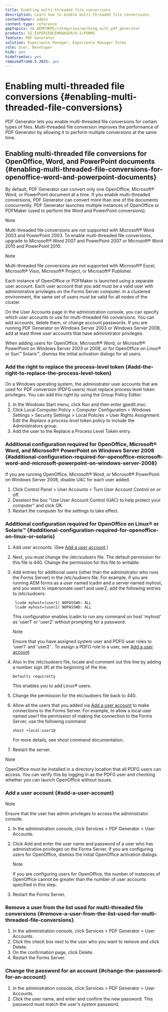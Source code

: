 ```yaml
---
title: Enabling multi-threaded file conversions
description: Learn how to enable multi-threaded file conversions.
contentOwner: admin
content-type: reference
geptopics: SG_AEMFORMS/categories/working_with_pdf_generator
products: SG_EXPERIENCEMANAGER/6.5/FORMS
feature: PDF Generator
solution: Experience Manager, Experience Manager Forms
role: User, Developer
hide: yes
hidefromtoc: yes
removedfrom6.5.2025: yes
---
```

# Enabling multi-threaded file conversions {#enabling-multi-threaded-file-conversions}

PDF Generator lets you enable multi-threaded file conversions for certain types of files. Multi-threaded file conversion improves the performance of PDF Generator by allowing it to perform multiple conversions at the same time.

## Enabling multi-threaded file conversions for OpenOffice, Word, and PowerPoint documents {#enabling-multi-threaded-file-conversions-for-openoffice-word-and-powerpoint-documents}

By default, PDF Generator can convert only one OpenOffice, Microsoft&reg; Word, or PowerPoint document at a time. If you enable multi-threaded conversions, PDF Generator can convert more than one of the documents concurrently. PDF Generator launches multiple instances of OpenOffice or PDFMaker (used to perform the Word and PowerPoint conversions).

>[!NOTE]
>
>Multi-threaded file conversions are not supported with Microsoft&reg; Word 2003 and PowerPoint 2003. To enable multi-threaded file conversions, upgrade to Microsoft&reg; Word 2007 and PowerPoint 2007 or Microsoft&reg; Word 2010 and PowerPoint 2010.

>[!NOTE]
>
>Multi-threaded file conversions are not supported with Microsoft&reg; Excel, Microsoft&reg; Visio, Microsoft&reg; Project, or Microsoft&reg; Publisher.

Each instance of OpenOffice or PDFMaker is launched using a separate user account. Each user account that you add must be a valid user with administrative privileges on the Forms Server computer. In a clustered environment, the same set of users must be valid for all nodes of the cluster.

On the User Accounts page in the administration console, you can specify which user accounts to use for multi-threaded file conversions. You can add accounts, delete them, or change account passwords. If you are running PDF Generator on Windows Server 2003 or Windows Server 2008, add at least three user accounts that have administrator privileges.

When adding users for OpenOffice, Microsoft&reg; Word, or Microsoft&reg; PowerPoint on Windows Server 2003 or 2008, or for OpenOffice on Linux&reg; or Sun&trade; Solaris&trade;, dismiss the initial activation dialogs for all users.

### Add the right to replace the process-level token {#add-the-right-to-replace-the-process-level-token}

On a Windows operating system, the administrator user accounts that are used for PDF conversion (PDFG users) must replace process level token privileges. You can add this right by using the Group Policy Editor:

1. In the Windows Start menu, click Run and then enter gpedit.msc.
1. Click Local Computer Policy &gt; Computer Configuration &gt; Windows Settings &gt; Security Settings &gt; Local Policies &gt; User Rights Assignment. Edit the *Replace a process level token* policy to include the Administrators group.
1. Add the user to the Replace a Process Level Token entry.

### Additional configuration required for OpenOffice, Microsoft&reg; Word, and Microsoft&reg; PowerPoint on Windows Server 2008 {#additional-configuration-required-for-openoffice-microsoft-word-and-microsoft-powerpoint-on-windows-server-2008}

If you are running OpenOffice, Microsoft&reg; Word, or Microsoft&reg; PowerPoint on Windows Server 2008, disable UAC for each user added.

1. Click Control Panel &gt; User Accounts &gt; Turn User Account Control on or off.
1. Deselect the box "Use User Account Control (UAC) to help protect your computer" and click OK.
1. Restart the computer for the settings to take effect.

### Additional configuration required for OpenOffice on Linux&reg; or Solaris&trade; {#additional-configuration-required-for-openoffice-on-linux-or-solaris}

1. Add user accounts. (See [Add a user account](enabling-multi-threaded-file-conversions.md#add-a-user-account).)
1. Next, you must change the /etc/sudoers file. The default permission for this file is 440. Change the permission for this file to writable.
1. Add entries for additional users (other than the administrator who runs the Forms Server) in the /etc/sudoers file. For example, if you are running AEM forms as a user named lcadm and a server named myhost, and you want to impersonate user1 and user2, add the following entries to /etc/sudoers:

   ```shell
    lcadm myhost=(user1) NOPASSWD: ALL
    lcadm myhost=(user2) NOPASSWD: ALL
   ```

   This configuration enables lcadm to run any command on host 'myhost' as 'user1' or 'user2' without prompting for a password.

   >[!NOTE]
   >
   >Ensure that you have assigned system user and PDFG user roles to 'user1' and 'user2' . To assign a PDFG role to a user, see [Add a user account](enabling-multi-threaded-file-conversions.md#add-a-user-account)

1. Also in the /etc/sudoers file, locate and comment out this line by adding a number sign (#) at the beginning of the line:

   ```shell
   Defaults requiretty
   ```

   This enables you to add Linux&reg; users.

1. Change the permission for the etc/sudoers file back to 440.
1. Allow all the users that you added via [Add a user account](enabling-multi-threaded-file-conversions.md#add-a-user-account) to make connections to the Forms Server. For example, to allow a local user named user1 the permission of making the connection to the Forms Server, use the following command

   `xhost +local:user1@`

   For more details, see xhost command documentation.

1. Restart the server.

>[!NOTE]
>
>OpenOffice must be installed in a directory location that all PDFG users can access. You can verify this by logging in as the PDFG user and checking whether you can launch OpenOffice without issues.

### Add a user account {#add-a-user-account}

>[!NOTE]
> 
> Ensure that the user has admin privileges to access the administrator console.

1. In the administration console, click Services &gt; PDF Generator &gt; User Accounts.
1. Click Add and enter the user name and password of a user who has administrative privileges on the Forms Server. If you are configuring users for OpenOffice, dismiss the initial OpenOffice activation dialogs.

   >[!NOTE]
   >
   >If you are configuring users for OpenOffice, the number of instances of OpenOffice cannot be greater than the number of user accounts specified in this step.

1. Restart the Forms Server.

### Remove a user from the list used for multi-threaded file conversions {#remove-a-user-from-the-list-used-for-multi-threaded-file-conversions}

1. In the administration console, click Services &gt; PDF Generator &gt; User Accounts.
1. Click the check box next to the user who you want to remove and click Delete.
1. On the confirmation page, click Delete.
1. Restart the Forms Server.

### Change the password for an account {#change-the-password-for-an-account}

1. In the administration console, click Services &gt; PDF Generator &gt; User Accounts.
1. Click the user name, and enter and confirm the new password. This password must match the user's system password.
